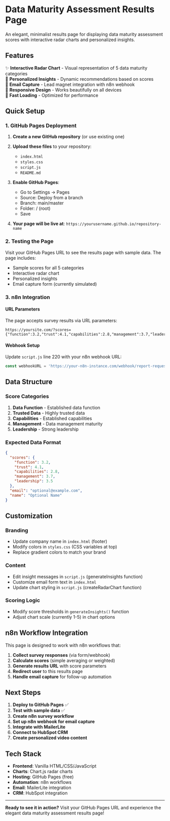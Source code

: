 # Data Maturity Assessment Results Page

An elegant, minimalist results page for displaying data maturity assessment scores with interactive radar charts and personalized insights.

## Features

✨ **Interactive Radar Chart** - Visual representation of 5 data maturity categories  
🎯 **Personalized Insights** - Dynamic recommendations based on scores  
📧 **Email Capture** - Lead magnet integration with n8n webhook  
📱 **Responsive Design** - Works beautifully on all devices  
🚀 **Fast Loading** - Optimized for performance  

## Quick Setup

### 1. GitHub Pages Deployment

1. **Create a new GitHub repository** (or use existing one)
2. **Upload these files** to your repository:
   - `index.html`
   - `styles.css` 
   - `script.js`
   - `README.md`

3. **Enable GitHub Pages**:
   - Go to Settings → Pages
   - Source: Deploy from a branch
   - Branch: main/master
   - Folder: / (root)
   - Save

4. **Your page will be live at**: `https://yourusername.github.io/repository-name`

### 2. Testing the Page

Visit your GitHub Pages URL to see the results page with sample data. The page includes:
- Sample scores for all 5 categories
- Interactive radar chart
- Personalized insights
- Email capture form (currently simulated)

### 3. n8n Integration

#### URL Parameters
The page accepts survey results via URL parameters:

```
https://yoursite.com/?scores={"function":3.2,"trust":4.1,"capabilities":2.8,"management":3.7,"leadership":3.5}&email=user@example.com
```

#### Webhook Setup
Update `script.js` line 220 with your n8n webhook URL:
```javascript
const webhookURL = 'https://your-n8n-instance.com/webhook/report-request';
```

## Data Structure

### Score Categories
1. **Data Function** - Established data function
2. **Trusted Data** - Highly trusted data  
3. **Capabilities** - Established capabilities
4. **Management** - Data management maturity
5. **Leadership** - Strong leadership

### Expected Data Format
```json
{
  "scores": {
    "function": 3.2,
    "trust": 4.1, 
    "capabilities": 2.8,
    "management": 3.7,
    "leadership": 3.5
  },
  "email": "optional@example.com",
  "name": "Optional Name"
}
```

## Customization

### Branding
- Update company name in `index.html` (footer)
- Modify colors in `styles.css` (CSS variables at top)
- Replace gradient colors to match your brand

### Content
- Edit insight messages in `script.js` (generateInsights function)
- Customize email form text in `index.html`
- Update chart styling in `script.js` (createRadarChart function)

### Scoring Logic
- Modify score thresholds in `generateInsights()` function
- Adjust chart scale (currently 1-5) in chart options

## n8n Workflow Integration

This page is designed to work with n8n workflows that:

1. **Collect survey responses** (via form/webhook)
2. **Calculate scores** (simple averaging or weighted)
3. **Generate results URL** with score parameters
4. **Redirect user** to this results page
5. **Handle email capture** for follow-up automation

## Next Steps

1. **Deploy to GitHub Pages** ✅
2. **Test with sample data** ✅  
3. **Create n8n survey workflow**
4. **Set up n8n webhook for email capture**
5. **Integrate with MailerLite**
6. **Connect to HubSpot CRM**
7. **Create personalized video content**

## Tech Stack

- **Frontend**: Vanilla HTML/CSS/JavaScript
- **Charts**: Chart.js radar charts
- **Hosting**: GitHub Pages (free)
- **Automation**: n8n workflows
- **Email**: MailerLite integration
- **CRM**: HubSpot integration

---

**Ready to see it in action?** Visit your GitHub Pages URL and experience the elegant data maturity assessment results page! 
